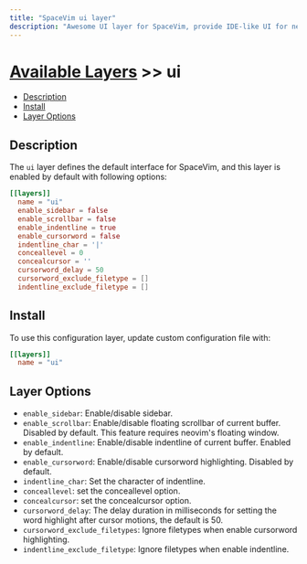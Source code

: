 ```yaml
---
title: "SpaceVim ui layer"
description: "Awesome UI layer for SpaceVim, provide IDE-like UI for neovim and vim in both TUI and GUI"
---
```


# [Available Layers](../) >> ui

<!-- vim-markdown-toc GFM -->

- [Description](#description)
- [Install](#install)
- [Layer Options](#layer-options)

<!-- vim-markdown-toc -->

## Description

The `ui` layer defines the default interface for SpaceVim,
and this layer is enabled by default with following options:

```toml
[[layers]]
  name = "ui"
  enable_sidebar = false
  enable_scrollbar = false
  enable_indentline = true
  enable_cursorword = false
  indentline_char = '|'
  conceallevel = 0
  concealcursor = ''
  cursorword_delay = 50
  cursorword_exclude_filetype = []
  indentline_exclude_filetype = []
```

## Install

To use this configuration layer, update custom configuration file with:

```toml
[[layers]]
  name = "ui"
```

## Layer Options

- `enable_sidebar`: Enable/disable sidebar.
- `enable_scrollbar`: Enable/disable floating scrollbar of current buffer.
  Disabled by default. This feature requires neovim's floating window.
- `enable_indentline`: Enable/disable indentline of current buffer.
  Enabled by default.
- `enable_cursorword`: Enable/disable cursorword highlighting.
  Disabled by default.
- `indentline_char`: Set the character of indentline.
- `conceallevel`: set the conceallevel option.
- `concealcursor`: set the concealcursor option.
- `cursorword_delay`: The delay duration in milliseconds for setting the
  word highlight after cursor motions, the default is 50.
- `cursorword_exclude_filetypes`: Ignore filetypes when enable cursorword
  highlighting.
- `indentline_exclude_filetype`: Ignore filetypes when enable indentline.
